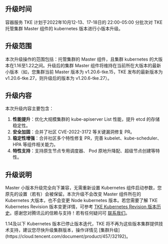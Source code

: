 
 ## 升级时间
 容器服务 TKE 计划于2022年10月12-13、17-18日的 22:00-05:00 分批次对 TKE 托管集群 Master 组件的 kubernetes 版本进行小版本升级。
 
 ## 升级范围
本次升级操作的范围包括：托管集群的 Master 组件，且集群 kubernetes 的大版本在1.16至1.22之间。升级后的集群 Master 组件将维持在当前所在大版本的最新小版本（如，您集群当前 Master 版本为 v1.20.6-tke.15，TKE 发布的最新版本为 v1.20.6-tke.27，则升级后的版本为 v1.20.6-tke.27）。
 
 
 ## 升级内容
 本次升级内容主要包含：
1. **性能提升**：优化大规模集群的 kube-apiserver List 性能，提升 etcd 的存储稳定性。
2. **安全加固**：合并了社区 CVE-2022-3172 等关键漏洞修复 PR。
3. **稳定性增强**：合并社区多个特性修复 PR，完善 kubelet、kube-scheduler、HPA 等组件相关能力。
4. **特性支持**：支持原生节点专用调度器、 Pod 原地升降配、超级节点创建等特性。

## 升级说明
Master 小版本升级完全向下兼容，无需重新设置 Kubernetes 组件启动参数，您原先的设置（若有）会被保留。本次升级不会改变 Master 组件所在的 Kubernetes 大版本，也不会变更 Node kubernetes 版本。若您需要了解 TKE Kubernetes Revision 版本变更详情，可参考  [TKE Kubernetes Revision 版本历史](https://cloud.tencent.com/document/product/457/9315)。感谢您对腾讯云的信赖与支持！若有任何疑问可 [联系我们](https://cloud.tencent.com/document/product/457/59560)。

<dx-alert infotype="notice" title="">
1.14及以下 Kubernetes 版本已停止版本迭代，TKE 将不再为这些版本集群提供技术支持，建议您尽快升级集群版本，操作详情见 [集群升级](https://cloud.tencent.com/document/product/457/32192)。
</dx-alert>
